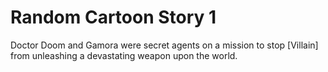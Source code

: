 # Random Cartoon Story 1

Doctor Doom and Gamora were secret agents on a mission to stop [Villain] from unleashing a devastating weapon upon the world.